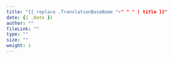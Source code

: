 ```yaml
---
title: "{{ replace .TranslationBaseName "-" " " | title }}"
date: {{ .Date }}
author: ""
fileLink: ""
type: ""
size: ""
weight: 1
---
```

